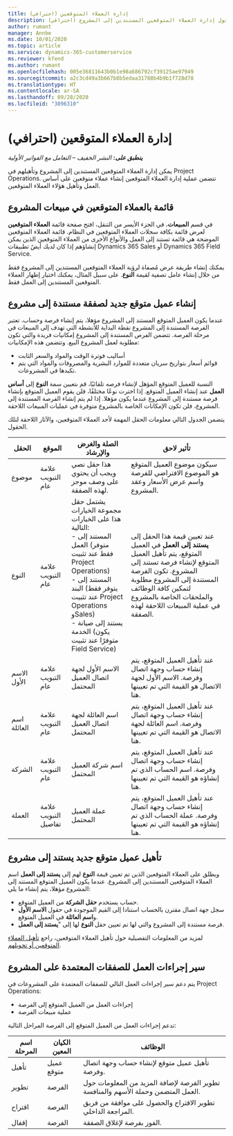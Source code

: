 ```yaml
---
title: إدارة العملاء المتوقعين (احترافي)
description: يقدم هذا الموضوع معلومات حول إدارة العملاء المتوقعين المستندين إلى المشروع (احترافي).
author: rumant
manager: Annbe
ms.date: 10/01/2020
ms.topic: article
ms.service: dynamics-365-customerservice
ms.reviewer: kfend
ms.author: rumant
ms.openlocfilehash: 005e36811643b0b1e98a686792cf39125ae97949
ms.sourcegitcommit: a2c3cd49a3b667b8b5edaa31788b4b9b1f728d78
ms.translationtype: HT
ms.contentlocale: ar-SA
ms.lasthandoff: 09/28/2020
ms.locfileid: "3896310"
---
```

# <a name="manage-leads-pro"></a>إدارة العملاء المتوقعين (احترافي)

_**ينطبق على:** النشر الخفيف – التعامل مع الفواتير الأولية_

يمكن إدارة العملاء المتوقعين المستندين إلى المشروع وتأهيلهم في Project Operations. تتضمن عملية إدارة العملاء المتوقعين إنشاء عملاء متوقعين على أساس العمل وتأهيل هؤلاء العملاء المتوقعين. 

## <a name="list-of-project-sales-leads"></a> قائمة  بالعملاء المتوقعين في مبيعات المشروع

في قسم **المبيعات**، في الجزء الأيسر من التنقل، افتح صفحة قائمة **العملاء المتوقعين** لعرض قائمة بكافة سجلات العملاء المتوقعين في النظام. قائمة العملاء المتوقعين الموضحة هي قائمة تستند إلى العمل والأنواع الأخرى من العملاء المتوقعين الذين يمكن إنشاؤهم إذا كان لديك أيضً تطبيقات Dynamics 365 Sales أو Dynamics 365 Field Service.

يمكنك إنشاء طريقة عرض مُصفاة لرؤية العملاء المتوقعين المستندين إلى المشروع فقط من خلال إنشاء عامل تصفية لقيمة **النوع**. على سبيل المثال، يمكنك اختيار إظهار العملاء المتوقعين المستندين إلى العمل فقط.

## <a name="creating-a-new-lead-for-a-project-based-deal"></a>إنشاء عميل متوقع جديد لصفقة مستندة إلى مشروع

عندما يكون العميل المتوقع المستند إلى المشروع مؤهلا، يتم إنشاء فرصة وحساب. تعتبر الفرصة المستندة إلى المشروع نقطة البداية للأنشطة التي تهدف إلى المبيعات في مرحلة الفرصة. تتضمن الفرص المستندة إلى المشروع إمكانيات فريدة والتي تكون مطلوبة لعمل المشروع البيع. وتتضمن هذه الإمكانيات:

- أساليب فوترة الوقت والمواد والسعر الثابت
- قوائم أسعار بتواريخ سريان متعددة للموارد البشرية والمصروفات والمواد التي يتم تكبدها في المشروعات.

النسبة للعميل المتوقع المؤهل لإنشاء فرصه تلقائيًا، قم بتعيين سمة **النوع** إلى **أساس العمل** عند إنشاء العميل المتوقع. إذا اخترت نوعًا مختلفًا، فلن يقوم العميل المتوقع بإنشاء فرصة مستندة إلى المشروع عندما يكون مؤهلا. إذا لم يتم إنشاء الفرصة المستندة إلى المشروع، فلن تكون الإمكانات الخاصة بالمشروع متوفرة في عمليات المبيعات اللاحقة.

يتضمن الجدول التالي معلومات الحقل المهمة لأحد العملاء المتوقعين، والآثار اللاحقة لتلك الحقول.

| **الحقل** | **الموقع** | **الصلة والغرض والإرشاد** | **تأثير لاحق** |
| --- | --- | --- | --- |
| موضوع | علامة التبويب عام | هذا حقل نصي ويجب أن يحتوي على وصف موجز لهذه الصفقة. | سيكون موضوع العميل المتوقع هو الموضوع الافتراضي للفرصة واسم عرض الأسعار وعقد المشروع. |
| النوع | علامة التبويب عام | يشتمل حقل مجموعة الخيارات هذا على الخيارات التالية:</br>- المستند إلى العمل (متوفر فقط عند تثبيت Project Operations)</br>- المستند إلى البند (يتوفر فقط عند تثبيت Project Operations وSales)</br>- يستند إلى صيانة الخدمة (يكون متوفرًا عند تثبيت Field Service) | عند تعيين قيمة هذا الحقل إلى **يستند إلى العمل** في العميل المتوقع، يتم تأهيل العميل المتوقع لإنشاء فرصة تستند إلى المشروع. تكون الفرصة المستندة إلى المشروع مطلوبة لتمكين كافة الوظائف والملحقات الخاصة بالمشروع في عملية المبيعات اللاحقة لهذه الصفقة. |
| الاسم الأول | علامة التبويب عام | الاسم الأول لجهة اتصال العميل المحتمل | عند تأهيل العميل المتوقع، يتم إنشاء حساب وجهة اتصال وفرصة. الاسم الأول لجهة الاتصال هو القيمة التي تم تعيينها هنا. |
| اسم العائلة | علامة التبويب عام | اسم العائلة لجهة اتصال العميل المحتمل | عند تأهيل العميل المتوقع، يتم إنشاء حساب وجهة اتصال وفرصة. اسم العائلة لجهة الاتصال هو القيمة التي تم تعيينها هنا. |
| الشركة | علامة التبويب عام | اسم شركة العميل المحتمل | عند تأهيل العميل المتوقع، يتم إنشاء حساب وجهة اتصال وفرصة. اسم الحساب الذي تم إنشاؤه هو القيمة التي تم تعيينها هنا. |
| ‏‏العملة | علامة التبويب تفاصيل | عملة العميل المحتمل | عند تأهيل العميل المتوقع، يتم إنشاء حساب وجهة اتصال وفرصة. عملة الحساب الذي تم إنشاؤه هو القيمة التي تم تعيينها هنا. |

## <a name="qualify-a-new-project-based-lead"></a>تأهيل عميل متوقع جديد يستند إلى مشروع

ويطلق على العملاء المتوقعين الذين تم تعيين قيمة **النوع** لهم إلى **يستند إلى العمل** اسم العملاء المتوقعين المستندين إلى المشروع. عندما يكون العميل المتوقع المستند إلى المشروع مؤهلا، يتم إنشاء ما يلي:

- حساب يستخدم **حقل الشركة** من العميل المتوقع.
- سجل جهة اتصال مقترن بالحساب استنادا إلى القيم الموجودة في حقول **الاسم الأول** و**اسم العائلة** في العميل المتوقع.
- فرصة مستندة إلى المشروع والتي لها تم تعيين حقل **النوع** لها إلى &quot;**يستند إلى العمل**.

لمزيد من المعلومات التفصيلية حول تأهيل العملاء المتوقعين، راجع [تأهيل العملاء المتوقعين أو تحويلهم](https://docs.microsoft.com/dynamics365/sales-enterprise/qualify-lead-convert-opportunity-sales).

## <a name="business-process-flow-for-project-based-deals"></a>سير إجراءات العمل للصفقات المعتمدة على المشروع

يتم دعم سير إجراءات العمل التالي للصفقات المعتمدة على المشروعات في Project Operations:

- إجراءات العمل من العميل المتوقع إلى الفرصة
- عملية مبيعات الفرصة

تدعم إجراءات العمل من العميل المتوقع إلى الفرصة المراحل التالية:

| اسم المرحلة | الكيان المعين | الوظائف |
| --- | --- | --- |
| تأهيل | عميل متوقع | تأهيل عميل متوقع لإنشاء حساب وجهة اتصال وفرصة. |
| تطوير | الفرصة | تطوير الفرصة لإضافة المزيد من المعلومات حول العمل المتضمن وحملة الأسهم والمنافسة. |
| اقتراح | الفرصة | تطوير الاقتراح والحصول على موافقة من فريق المراجعة الداخلي. |
| إقفال | الفرصة | الفوز بفرصة لإغلاق الصفقة. |
